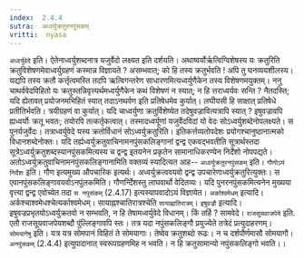 ```yaml
---
index:  2.4.4
sutra:  अध्वर्युक्रतुरनपुंसकम्
vritti:  nyasa
---
```


`अध्वर्युवेदे` इति। ऐतेनाध्वर्युशब्दनात्र यजुर्वेदो लक्ष्यत इति दर्शयति। अथाष्वर्योर्ऋत्विग्विशेषस्य यः क्रतुरिति क्रतुविशेषणमेवाध्वर्युग्रहणं कस्मान्न विज्ञायते ? असम्भवात्; को हि तस्य क्रतुर्भवति ! अपि तु घनव्ययशीलस्य। यद्यपि तस्य क्रतौ कर्त्तृत्वमस्ति तदपि ऋत्विगन्तरेण साधारणमित्यध्वर्युणैकेन तस्य विशेषणमयुक्तम्। ननु चाथर्ववेदविहितो यः क्रतुस्तन्निवृत्त्यर्थमध्वर्युणैकेन कथं विशेषणं न स्यात्; न हि त्तराध्वर्यवः सन्ति ? नैतदस्ति; यदि ह्येतावत् प्रयोजनमभिहितं स्यात् तदाऽनथर्वण इति प्रतिषेधमेव कुर्यात्। लघीयसी हि साक्षात् प्रतिषेधे प्रतीतिर्भवति। त्रयीग्रहणं वा कुर्यात्। यदि चाध्वर्युणा क्रतुर्विशेष्येत तदेषुवज्रावित्यत्रापि स्यात् ? इषुवज्रावपि ह्यध्वर्योः क्रतू भवतः; तयोरपि तत्कर्तृकत्वात्। तस्मादध्वर्यूणां यजुर्वेदविदां यो वेदः सोऽध्वर्युशब्देनोपलक्ष्यते। स पुनर्यजुर्वेदः। तत्राध्वर्युवेदे यस्य क्रतोर्विधानं सोऽध्वर्युक्रतुरिति। इतिकर्त्तव्यतोपदेशः प्रयोगश्चानुष्ठानात्मको विधानशब्देनोक्तः। यदि तर्ह्यध्वर्युक्रतुवाचिनामनपुंसकलिङ्गानां द्वन्द्व एकवद्भवतीति सूत्रार्थस्तदा सूत्रेऽध्वर्युक्रतुशब्दस्यानपुंसकमित्यस्य च द्वन्द्व इ्तयनेन प्रकृतेन सामानाधिकरण्येन निर्देशो नोपपद्यते। अतोऽध्वर्युक्रतुवाचिनामनपुंसकलिङ्गानामिति वक्तव्यं स्यादित्यत आह-- `अध्वर्युक्रतुरनपुंसकम्` इति। `गौणोऽयं निर्देशः` इति। गौण इत्यमुख्य औपचारिक इत्यर्थः। अध्वर्युक्रत्ववयवो द्वन्द्व उपचारेणाध्वर्युक्रतुरित्युक्तः। स एवानपुंसकलिङ्गावयवोऽनपुंलकमिति। गौणर्न्दिेशस्तु लाघवार्थो वेदितव्यः। यदि पुनरनपुंसकमित्यनेन मुख्यया वृत्त्या द्वन्द्व एवोच्येत तदा `स नपुसंकम्` (2.4.17) इत्यस्यापवादोऽयं विज्ञायेत। `अर्काश्वमेधम्` इत्यादि। अर्कश्चाश्वमेधश्चेत्यर्काश्वमेधम्। सायाह्नश्चातिरात्रश्चेति `सायाह्नातिरात्रम्`।
`इषुवज्रौ` इत्यादि। इषुवज्रप्रभृतयोऽध्वर्युक्रतवो न सम्भवति, न हि तेषामध्वर्युवेदे विधानम्। किं तर्हि ? सामवेदे। `राजसूयवाजपेये` इति. एतौ राजसूयवाजपेयशब्दौ पुंल्लिङ्गावपि स्तः। तत्र यदा नपुंसकलिङ्गौ प्रयुज्येते तत्रेदं प्रत्युदाहरणम्। `सोमयागेषु` इति। यत्र यत्र सोमपानं विहितं ते सोमयागाः। तेष्वेव क्रतुशब्दो रूढः। न च दर्शपौर्णमासौ सोमयागौ। `अनपुंसकम्` (2.4.4) इत्युपादानात् स्वरूपग्रहणमिह न भवति। न हि क्रतुसामान्यो नपुंसकलिङ्गो भवति।।

